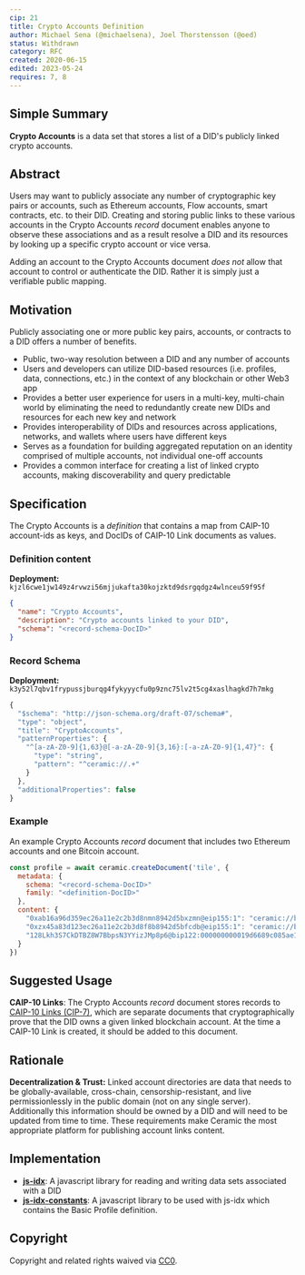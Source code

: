 ```yaml
---
cip: 21
title: Crypto Accounts Definition
author: Michael Sena (@michaelsena), Joel Thorstensson (@oed)
status: Withdrawn
category: RFC
created: 2020-06-15
edited: 2023-05-24
requires: 7, 8
---
```


## Simple Summary

**Crypto Accounts** is a data set that stores a list of a DID's publicly linked crypto accounts.


## Abstract

Users may want to publicly associate any number of cryptographic key pairs or accounts, such as Ethereum accounts, Flow accounts, smart contracts, etc. to their DID. Creating and storing public links to these various accounts in the Crypto Accounts *record* document enables anyone to observe these associations and as a result resolve a DID and its resources by looking up a specific crypto account or vice versa. 

Adding an account to the Crypto Accounts document *does not* allow that account to control or authenticate the DID. Rather it is simply just a verifiable public mapping.


## Motivation

Publicly associating one or more public key pairs, accounts, or contracts to a DID offers a number of benefits.

- Public, two-way resolution between a DID and any number of accounts
- Users and developers can utilize DID-based resources (i.e. profiles, data, connections, etc.) in the context of any blockchain or other Web3 app
- Provides a better user experience for users in a multi-key, multi-chain world by eliminating the need to redundantly create new DIDs and resources for each new key and network
- Provides interoperability of DIDs and resources across applications, networks, and wallets where users have different keys
- Serves as a foundation for building aggregated reputation on an identity comprised of multiple accounts, not individual one-off accounts
- Provides a common interface for creating a list of linked crypto accounts, making discoverability and query predictable


## Specification

The Crypto Accounts is a *definition* that contains a map from CAIP-10 account-ids as keys, and DocIDs of CAIP-10 Link documents as values.

### Definition content

**Deployment:** `kjzl6cwe1jw149z4rvwzi56mjjukafta30kojzktd9dsrgqdgz4wlnceu59f95f`

```json
{
  "name": "Crypto Accounts",
  "description": "Crypto accounts linked to your DID",
  "schema": "<record-schema-DocID>"
}
```

### Record Schema

**Deployment:** `k3y52l7qbv1frypussjburqg4fykyyycfu0p9znc75lv2t5cg4xaslhagkd7h7mkg`

```jsx
{
  "$schema": "http://json-schema.org/draft-07/schema#",
  "type": "object",
  "title": "CryptoAccounts",
  "patternProperties": {
    "^[a-zA-Z0-9]{1,63}@[-a-zA-Z0-9]{3,16}:[-a-zA-Z0-9]{1,47}": {
      "type": "string",
      "pattern": "^ceramic://.+"
    }
  },
  "additionalProperties": false
}
```

### Example

An example Crypto Accounts *record* document that includes two Ethereum accounts and one Bitcoin account.

```js
const profile = await ceramic.createDocument('tile', {
  metadata: {
    schema: "<record-schema-DocID>"
    family: "<definition-DocID>"
  },
  content: {
    "0xab16a96d359ec26a11e2c2b3d8nmn8942d5bxzmn@eip155:1": "ceramic://bafyljsdf1...",
    "0xzx45a83d123ec26a11e2c2b3d8f8b8942d5bfcdb@eip155:1": "ceramic://bafyljsdf2...",
    "128Lkh3S7CkDTBZ8W7BbpsN3YYizJMp8p6@bip122:000000000019d6689c085ae165831e93": "ceramic://bafysdfoijwe3..."
  }
})
```


## Suggested Usage

**CAIP-10 Links**: The Crypto Accounts *record* document stores records to [CAIP-10 Links (CIP-7)](https://github.com/ceramicnetwork/CIP/issues/15), which are separate documents that cryptographically prove that the DID owns a given linked blockchain account. At the time a CAIP-10 Link is created, it should be added to this document.


## Rationale

**Decentralization & Trust:** Linked account directories are data that needs to be globally-available, cross-chain, censorship-resistant, and live permissionlessly in the public domain (not on any single server). Additionally this information should be owned by a DID and will need to be updated from time to time. These requirements make Ceramic the most appropriate platform for publishing account links content.


## Implementation

- [**js-idx**](https://idx.xyz/): A javascript library for reading and writing data sets associated with a DID
- [**js-idx-constants**](https://github.com/ceramicstudio/js-idx-constants): A javascript library to be used with js-idx which contains the Basic Profile definition.


## Copyright

Copyright and related rights waived via [CC0](https://creativecommons.org/publicdomain/zero/1.0/).
